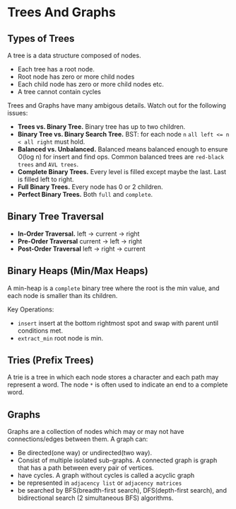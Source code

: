 # Trees And Graphs

## Types of Trees
A tree is a data structure composed of nodes.
- Each tree has a root node.
- Root node has zero or more child nodes
- Each child node has zero or more child nodes etc.
- A tree cannot contain cycles

Trees and Graphs have many ambigous details. Watch out for the following issues:
- **Trees vs. Binary Tree.** Binary tree has up to two children.
- **Binary Tree vs. Binary Search Tree.** BST: for each node `n` `all left <= n < all right` must hold. 
- **Balanced vs. Unbalanced.** Balanced means balanced enough to ensure O(log n) for insert and find ops. Common balanced trees are `red-black trees` and `AVL trees`.
- **Complete Binary Trees.** Every level is filled except maybe the last. Last is filled left to right.
- **Full Binary Trees.** Every node has 0 or 2 children.
- **Perfect Binary Trees.** Both `full` and `complete`.



## Binary Tree Traversal
- **In-Order Traversal.** left -> current -> right
- **Pre-Order Traversal** current -> left -> right
- **Post-Order Traversal** left -> right -> current

## Binary Heaps (Min/Max Heaps)
A min-heap is a `complete` binary tree where the root is the min value, and each node is smaller than its children.

Key Operations:
- `insert` insert at the bottom rightmost spot and swap with parent until conditions met.
- `extract_min` root node is min.


## Tries (Prefix Trees)
A trie is a tree in which each node stores a character and each path may represent a word. The node `*` is often used to indicate an end to a complete word.

## Graphs
Graphs are a collection of nodes which may or may not have connections/edges between them.
A graph can:
- Be directed(one way) or undirected(two way).
- Consist of multiple isolated sub-graphs. A connected graph is graph that has a path between every pair of vertices.
- have cycles. A graph without cycles is called a acyclic graph
- be represented in `adjacency list` or `adjacency matrices`
- be searched by BFS(breadth-first search), DFS(depth-first search), and bidirectional search (2 simultaneous BFS) algorithms.
